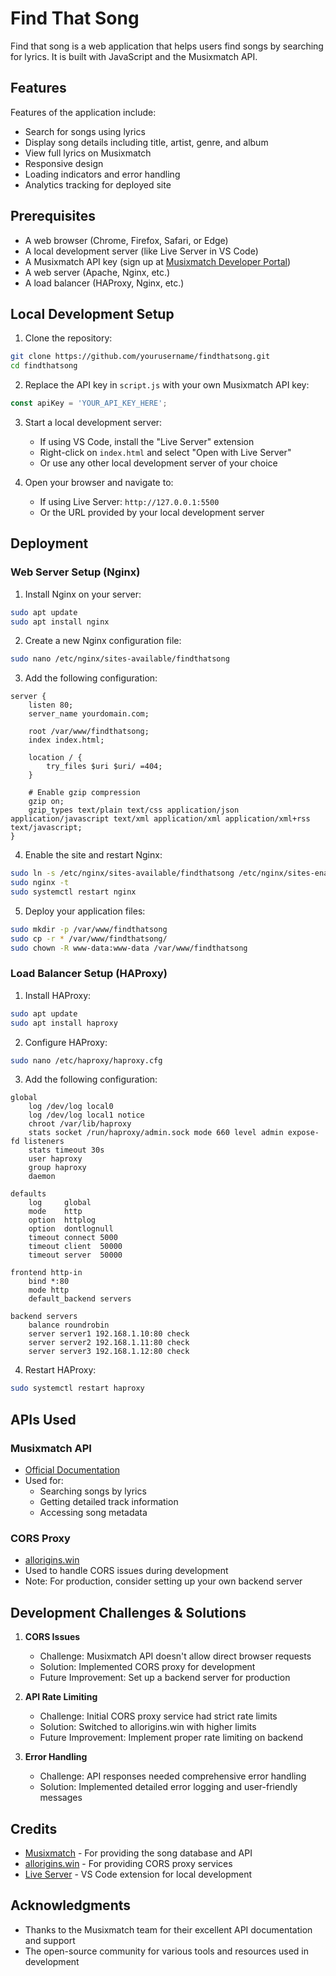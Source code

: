 # Find That Song

Find that song is a web application that helps users find songs by searching for lyrics. It is built with JavaScript and the Musixmatch API.

## Features

Features of the application include:
- Search for songs using lyrics
- Display song details including title, artist, genre, and album
- View full lyrics on Musixmatch
- Responsive design
- Loading indicators and error handling
- Analytics tracking for deployed site

## Prerequisites

- A web browser (Chrome, Firefox, Safari, or Edge)
- A local development server (like Live Server in VS Code)
- A Musixmatch API key (sign up at [Musixmatch Developer Portal](https://developer.musixmatch.com/))
- A web server (Apache, Nginx, etc.)
- A load balancer (HAProxy, Nginx, etc.)

## Local Development Setup

1. Clone the repository:
```bash
git clone https://github.com/yourusername/findthatsong.git
cd findthatsong
```

2. Replace the API key in `script.js` with your own Musixmatch API key:
```javascript
const apiKey = 'YOUR_API_KEY_HERE';
```

3. Start a local development server:
   - If using VS Code, install the "Live Server" extension
   - Right-click on `index.html` and select "Open with Live Server"
   - Or use any other local development server of your choice

4. Open your browser and navigate to:
   - If using Live Server: `http://127.0.0.1:5500`
   - Or the URL provided by your local development server

## Deployment

### Web Server Setup (Nginx)

1. Install Nginx on your server:
```bash
sudo apt update
sudo apt install nginx
```

2. Create a new Nginx configuration file:
```bash
sudo nano /etc/nginx/sites-available/findthatsong
```

3. Add the following configuration:
```nginx
server {
    listen 80;
    server_name yourdomain.com;

    root /var/www/findthatsong;
    index index.html;

    location / {
        try_files $uri $uri/ =404;
    }

    # Enable gzip compression
    gzip on;
    gzip_types text/plain text/css application/json application/javascript text/xml application/xml application/xml+rss text/javascript;
}
```

4. Enable the site and restart Nginx:
```bash
sudo ln -s /etc/nginx/sites-available/findthatsong /etc/nginx/sites-enabled/
sudo nginx -t
sudo systemctl restart nginx
```

5. Deploy your application files:
```bash
sudo mkdir -p /var/www/findthatsong
sudo cp -r * /var/www/findthatsong/
sudo chown -R www-data:www-data /var/www/findthatsong
```

### Load Balancer Setup (HAProxy)

1. Install HAProxy:
```bash
sudo apt update
sudo apt install haproxy
```

2. Configure HAProxy:
```bash
sudo nano /etc/haproxy/haproxy.cfg
```

3. Add the following configuration:
```haproxy
global
    log /dev/log local0
    log /dev/log local1 notice
    chroot /var/lib/haproxy
    stats socket /run/haproxy/admin.sock mode 660 level admin expose-fd listeners
    stats timeout 30s
    user haproxy
    group haproxy
    daemon

defaults
    log     global
    mode    http
    option  httplog
    option  dontlognull
    timeout connect 5000
    timeout client  50000
    timeout server  50000

frontend http-in
    bind *:80
    mode http
    default_backend servers

backend servers
    balance roundrobin
    server server1 192.168.1.10:80 check
    server server2 192.168.1.11:80 check
    server server3 192.168.1.12:80 check
```

4. Restart HAProxy:
```bash
sudo systemctl restart haproxy
```

## APIs Used

### Musixmatch API
- [Official Documentation](https://developer.musixmatch.com/documentation)
- Used for:
  - Searching songs by lyrics
  - Getting detailed track information
  - Accessing song metadata

### CORS Proxy
- [allorigins.win](https://allorigins.win/)
- Used to handle CORS issues during development
- Note: For production, consider setting up your own backend server

## Development Challenges & Solutions

1. **CORS Issues**
   - Challenge: Musixmatch API doesn't allow direct browser requests
   - Solution: Implemented CORS proxy for development
   - Future Improvement: Set up a backend server for production

2. **API Rate Limiting**
   - Challenge: Initial CORS proxy service had strict rate limits
   - Solution: Switched to allorigins.win with higher limits
   - Future Improvement: Implement proper rate limiting on backend

3. **Error Handling**
   - Challenge: API responses needed comprehensive error handling
   - Solution: Implemented detailed error logging and user-friendly messages

## Credits

- [Musixmatch](https://www.musixmatch.com/) - For providing the song database and API
- [allorigins.win](https://allorigins.win/) - For providing CORS proxy services
- [Live Server](https://marketplace.visualstudio.com/items?itemName=ritwickdey.LiveServer) - VS Code extension for local development


## Acknowledgments

- Thanks to the Musixmatch team for their excellent API documentation and support
- The open-source community for various tools and resources used in development 
